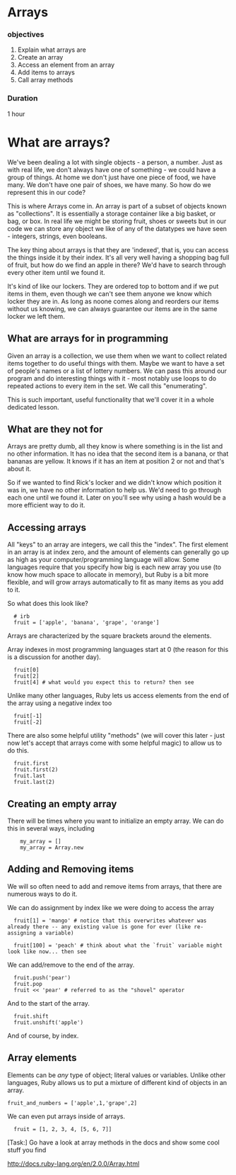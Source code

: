 # Arrays

### objectives
1. Explain what arrays are
2. Create an array
3. Access an element from an array
4. Add items to arrays
4. Call array methods


### Duration

1 hour

# What are arrays?

We've been dealing a lot with single objects - a person, a number. Just as with real life, we don't always have one of something - we could have a group of things. At home we don't just have one piece of food, we have many. We don't have one pair of shoes, we have many. So how do we represent this in our code?

This is where Arrays come in. An array is part of a subset of objects known as "collections". It is essentially a storage container like a big basket, or bag, or box. In real life we might be storing fruit, shoes or sweets but in our code we can store any object we like of any of the datatypes we have seen - integers, strings, even booleans.

The key thing about arrays is that they are 'indexed', that is, you can access the things inside it by their index. It's all very well having a shopping bag full of fruit, but how do we find an apple in there? We'd have to search through every other item until we found it.

It's kind of like our lockers. They are ordered top to bottom and if we put items in them, even though we can't see them anyone we know which locker they are in. As long as noone comes along and reorders our items without us knowing, we can always guarantee our items are in the same locker we left them.


## What are arrays for in programming

Given an array is a collection, we use them when we want to collect related items together to do useful things with them. Maybe we want to have a set of people's names or a list of lottery numbers. We can pass this around our program and do interesting things with it - most notably use loops to do repeated actions to every item in the set. We call this "enumerating".

This is such important, useful functionality that we'll cover it in a whole dedicated lesson.


## What are they not for

Arrays are pretty dumb, all they know is where something is in the list and no other information. It has no idea that the second item is a banana, or that bananas are yellow. It knows if it has an item at position 2 or not and that's about it.

So if we wanted to find Rick's locker and we didn't know which position it was in, we have no other information to help us. We'd need to go through each one until we found it. Later on you'll see why using a hash would be a more efficient way to do it.

## Accessing arrays

All "keys" to an array are integers, we call this the "index". The first element in an array is at index zero, and the amount of elements can generally go up as high as your computer/programming language will allow. Some languages require that you specify how big is each new array you use (to know how much space to allocate in memory), but Ruby is a bit more flexible, and will grow arrays automatically to fit as many items as you add to it.

So what does this look like?

```
  # irb
  fruit = ['apple', 'banana', 'grape', 'orange']
```
Arrays are characterized by the square brackets around the elements.

Array indexes in most programming languages start at 0 (the reason for this is a discussion for another day).

```
  fruit[0]
  fruit[2]
  fruit[4] # what would you expect this to return? then see
```

Unlike many other languages, Ruby lets us access elements from the end of the array using a negative index too

```
  fruit[-1]
  fruit[-2]
```

There are also some helpful utility "methods" (we will cover this later - just now let's accept that arrays come with some helpful magic) to allow us to do this.

```
  fruit.first
  fruit.first(2)
  fruit.last
  fruit.last(2)
```

## Creating an empty array

There will be times where you want to initialize an empty array. We can do this in several ways, including

```
	my_array = []
	my_array = Array.new
```

## Adding and Removing items

We will so often need to add and remove items from arrays, that there are numerous ways to do it.

We can do assignment by index like we were doing to access the array

```
  fruit[1] = 'mango' # notice that this overwrites whatever was already there -- any existing value is gone for ever (like re-assigning a variable)
  
  fruit[100] = 'peach' # think about what the `fruit` variable might look like now... then see
```

We can add/remove to the end of the array.

```
  fruit.push('pear')
  fruit.pop
  fruit << 'pear' # referred to as the "shovel" operator
```

And to the start of the array.

```
  fruit.shift
  fruit.unshift('apple')
```

And of course, by index.


## Array elements

Elements can be *any* type of object; literal values or variables. Unlike other languages, Ruby allows us to put a mixture of different kind of objects in an array.

```
fruit_and_numbers = ['apple',1,'grape',2]

```

We can even put arrays inside of arrays.

```
  fruit = [1, 2, 3, 4, [5, 6, 7]]
```

[Task:] Go have a look at array methods in the docs and show some cool stuff you find

http://docs.ruby-lang.org/en/2.0.0/Array.html